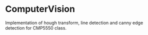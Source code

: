 # ComputerVision
Implementation of hough transform, line detection and canny edge detection for CMP5550 class.
